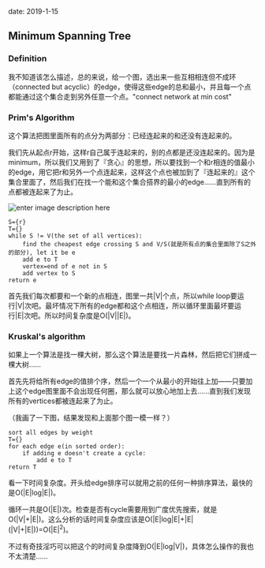date: 2019-1-15

## Minimum Spanning Tree

### Definition
我不知道该怎么描述，总的来说，给一个图，选出来一些互相相连但不成环（connected but acyclic）的edge，使得这些edge的总和最小，并且每一个点都能通过这个集合走到另外任意一个点。"connect network at min cost"

### Prim's Algorithm
这个算法把图里面所有的点分为两部分：已经连起来的和还没有连起来的。

我们先从起点r开始，这样r自己属于连起来的，别的点都是还没连起来的。因为是minimum，所以我们又用到了『贪心』的思想，所以要找到一个和r相连的值最小的edge，用它把r和另外一个点连起来，这样这个点也被加到了『连起来的』这个集合里面了，然后我们在找一个能和这个集合搭界的最小的edge……直到所有的点都被连起来了为止。

![enter image description here](https://i.loli.net/2019/01/16/5c3e7d51808f3.png)

    S={r}
    T={}
    while S != V(the set of all vertices):
    	find the cheapest edge crossing S and V/S(就是所有点的集合里面除了S之外的部分), let it be e
    	add e to T
    	vertex=end of e not in S
    	add vertex to S
    return e

首先我们每次都要和一个新的点相连，图里一共|V|个点，所以while loop要运行|V|次吧。最坏情况下所有的edge都和这个点相连，所以循环里面最坏要运行|E|次吧。所以时间复杂度是O(|V||E|)。

### Kruskal's algorithm
如果上一个算法是找一棵大树，那么这个算法是要找一片森林，然后把它们拼成一棵大树……

首先先将给所有edge的值排个序，然后一个一个从最小的开始往上加——只要加上这个edge图里面不会出现任何圈，那么就可以放心地加上去……直到我们发现所有的vertices都被连起来了为止。

（我画了一下图，结果发现和上面那个图一模一样？）

    sort all edges by weight
    T={}
    for each edge e(in sorted order):
    	if adding e doesn't create a cycle:
    		add e to T
    return T

看一下时间复杂度。开头给edge排序可以就用之前的任何一种排序算法，最快的是O(|E|log|E|)。

循环一共是O(|E|)次。检查是否有cycle需要用到广度优先搜索，就是O(|V|+|E|)。这么分析的话时间复杂度应该是O(|E|log|E|+|E|(|V|+|E|))=O(|E|<sup>2</sup>)。

不过有奇技淫巧可以把这个的时间复杂度降到O(|E|log|V|)，具体怎么操作的我也不太清楚……